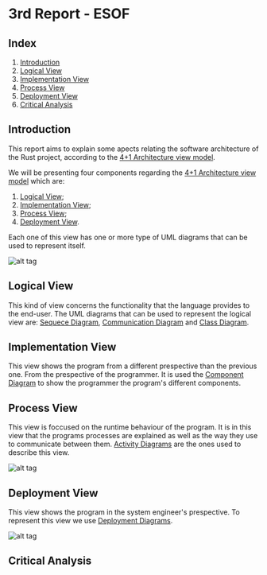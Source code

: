 # 3rd Report - ESOF

## Index

1. [Introduction](#introduction)
2. [Logical View](#logical-view)
3. [Implementation View](#implementation-view)
4. [Process View](#process-view)
5. [Deployment View](#deployment-view)
6. [Critical Analysis](#critical-analysis)

## Introduction

This report aims to explain some apects relating the software architecture of the Rust project, according to the [4+1 Architecture view model].

We will be presenting four components regarding the [4+1 Architecture view model] which are:
1. [Logical View](#logical-view);
2. [Implementation View](#implementation-view);
3. [Process View](#process-view);
4. [Deployment View](#deployment-view).

Each one of this view has one or more type of UML diagrams that can be used to represent itself.

![alt tag](https://raw.githubusercontent.com/martapips/rust/master/ESOF-docs/res/4plus1.gif)

[4+1 Architecture view model]:https://en.wikipedia.org/wiki/4%2B1_architectural_view_model

## Logical View

This kind of view concerns the functionality that the language provides to the end-user. The UML diagrams that can be used to represent the logical view are: [Sequece Diagram], [Communication Diagram] and [Class Diagram].

[Sequece Diagram]:https://en.wikipedia.org/wiki/Sequence_diagram
[Communication Diagram]:https://en.wikipedia.org/wiki/Communication_diagram
[Class Diagram]:https://en.wikipedia.org/wiki/Class_diagram

## Implementation View

This view shows the program from a different prespective than the previous one. From the prespective of the programmer. It is used the [Component Diagram] to show the programmer the program's different components.

[Component Diagram]:http://www.tutorialspoint.com/uml/uml_component_diagram.htm

## Process View

This view is foccused on the runtime behaviour of the program. It is in this view that the programs processes are explained as well as the way they use to communicate between them. [Activity Diagrams] are the ones used to describe this view.

![alt tag](https://github.com/martapips/rust/blob/master/ESOF-docs/res/processDiagram.jpg?raw=true)

[Activity Diagrams]:https://en.wikipedia.org/wiki/Activity_diagram

## Deployment View

This view shows the program in the system engineer's prespective.  To represent this view we use [Deployment Diagrams].

![alt tag](https://github.com/martapips/rust/blob/master/ESOF-docs/res/deploymentDiagram.jpg?raw=true)

[Deployment Diagrams]:https://en.wikipedia.org/wiki/Deployment_diagram

## Critical Analysis

